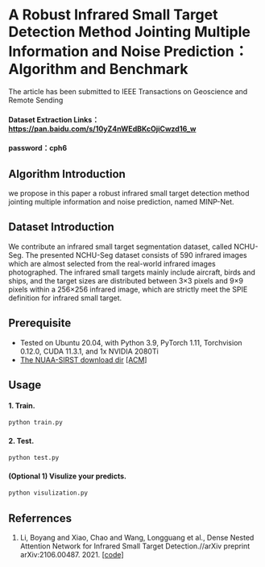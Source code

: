 # A Robust Infrared Small Target Detection Method Jointing Multiple Information and Noise Prediction：Algorithm and Benchmark
The article has been submitted to IEEE Transactions on Geoscience and Remote Sending

#### Dataset Extraction Links：https://pan.baidu.com/s/10yZ4nWEdBKcOjiCwzd16_w 
#### password：cph6

## Algorithm Introduction
we propose in this paper a robust infrared small target detection method jointing multiple information and noise prediction, named MINP-Net.


## Dataset Introduction
We contribute an infrared small target segmentation dataset, called NCHU-Seg. The presented NCHU-Seg dataset consists of 590 infrared images which are almost selected from the real-world infrared images photographed. The infrared small targets mainly include aircraft, birds and ships, and the target sizes are distributed between 3×3 pixels and 9×9 pixels within a 256×256 infrared image, which are strictly meet the SPIE definition for infrared small target.


## Prerequisite
* Tested on Ubuntu 20.04, with Python 3.9, PyTorch 1.11, Torchvision 0.12.0, CUDA 11.3.1, and 1x NVIDIA 2080Ti 
* [The NUAA-SIRST download dir](https://github.com/YimianDai/sirst) [[ACM]](https://arxiv.org/pdf/2009.14530.pdf)


## Usage
#### 1. Train.

```bash
python train.py
```

#### 2. Test.

```bash
python test.py 
```

#### (Optional 1) Visulize your predicts.

```bash
python visulization.py
```

## Referrences
1. Li, Boyang and Xiao, Chao and Wang, Longguang et al., Dense Nested Attention Network for Infrared Small Target Detection.//arXiv preprint arXiv:2106.00487. 2021. [[code]](https://github.com/Lliu666/DNANet_BatchFormer) 



